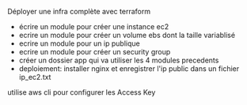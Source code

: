 Déployer une infra complète avec terraform

- écrire un module pour créer une instance ec2 
- ecrire un module pour créer un volume ebs dont la taille variablisé
- ecrire un module pour un ip publique
- ecrire un module pour créer un security group
- créer un dossier app qui va utiliser les 4 modules precedents
- deploiement: installer nginx et enregistrer l'ip public dans un fichier ip_ec2.txt


utilise aws cli pour configurer les Access Key